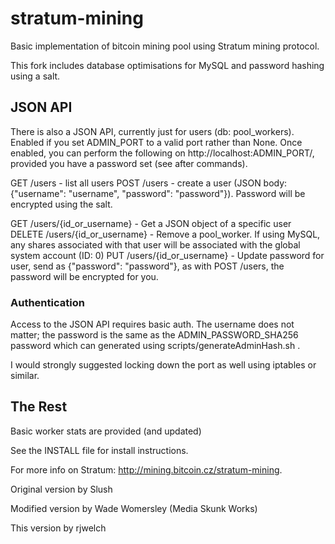 stratum-mining
==============

Basic implementation of bitcoin mining pool using Stratum mining protocol.

This fork includes database optimisations for MySQL and password hashing using a salt.

JSON API
--------

There is also a JSON API, currently just for users (db: pool_workers). Enabled if you set 
ADMIN_PORT to a valid port rather than None. Once enabled, you can perform 
the following on http://localhost:ADMIN_PORT/, provided you have a password set (see after commands).

GET /users - list all users
POST /users - create a user (JSON body: {"username": "username", "password": "password"}). Password will be encrypted using the salt.
                
GET /users/{id_or_username} - Get a JSON object of a specific user
DELETE /users/{id_or_username} - Remove a pool_worker. If using MySQL, any shares associated with that user will be associated with the global system account (ID: 0)
PUT /users/{id_or_username} - Update password for user, send as {"password": "password"}, as with POST /users, the password will be encrypted for you.

### Authentication

Access to the JSON API requires basic auth. The username does not matter; the password is the same as the ADMIN_PASSWORD_SHA256 password which 
can generated using scripts/generateAdminHash.sh .

I would strongly suggested locking down the port as well using iptables or similar.

The Rest
--------

Basic worker stats are provided (and updated)

See the INSTALL file for install instructions.

For more info on Stratum:
http://mining.bitcoin.cz/stratum-mining.

Original version by Slush

Modified version by Wade Womersley (Media Skunk Works)

This version by rjwelch
